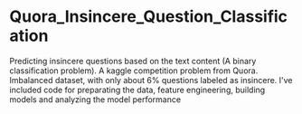 # Quora_Insincere_Question_Classification
Predicting insincere questions based on the text content (A binary classification problem). A kaggle competition problem from Quora. Imbalanced dataset, with only about 6% questions labeled as insincere.
I've included code for preparating the data, feature engineering, building models and analyzing the model performance 
